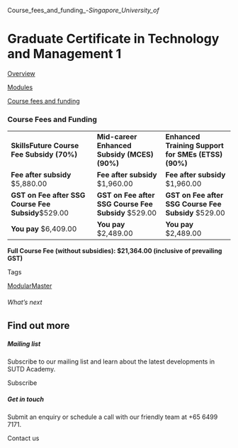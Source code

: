 Course_fees_and_funding_-_Singapore_University_of_



Graduate Certificate in Technology and Management 1
===================================================

[Overview](/course/graduate-certificate-tech-and-mgmt/#tabs)

[Modules](/course/graduate-certificate-tech-and-mgmt/modules/#tabs)

[Course fees and funding](/course/graduate-certificate-tech-and-mgmt/course-fees-and-funding/#tabs)

### Course Fees and Funding

|  |  |  |
| --- | --- | --- |
| **SkillsFuture Course Fee Subsidy**  **(70%)** | **Mid-career Enhanced Subsidy (MCES)**  **(90%)** | **Enhanced Training Support for SMEs (ETSS)**  **(90%)** |
| **Fee after subsidy**  $5,880.00 | **Fee after subsidy**  $1,960.00 | **Fee after subsidy**  $1,960.00 |
| **GST on Fee after SSG Course Fee Subsidy**$529.00 | **GST on Fee after SSG Course Fee Subsidy**  $529.00 | **GST on Fee after SSG Course Fee Subsidy**  $529.00 |
| **You pay**  $6,409.00 | **You pay**  $2,489.00 | **You pay**  $2,489.00 |

**Full Course Fee (without subsidies): $21,364.00 (inclusive of prevailing GST)**

Tags

[ModularMaster](/admissions/academy/courses-and-modules/?academy-type-course=792)

###### What’s next

Find out more
-------------

##### Mailing list

Subscribe to our mailing list and learn about the latest developments in SUTD Academy.

Subscribe

##### Get in touch

Submit an enquiry or schedule a call with our friendly team at +65 6499 7171.

Contact us

